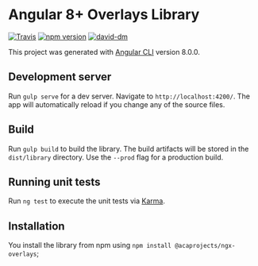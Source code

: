 # Angular 8+ Overlays Library

[![Travis](https://travis-ci.org/acaprojects/ngx-overlays.svg)](https://travis-ci.org/acaprojects/ngx-overlays)
[![npm version](https://badge.fury.io/js/%40acaprojects%2Fngx-overlays.svg)](https://badge.fury.io/js/%40acaprojects%2Fngx-overlays)
[![david-dm](https://david-dm.org/acaprojects/ngx-overlays.svg)](https://david-dm.org/acaprojects/ngx-overlays)

This project was generated with [Angular CLI](https://github.com/angular/angular-cli) version 8.0.0.

## Development server

Run `gulp serve` for a dev server. Navigate to `http://localhost:4200/`. The app will automatically reload if you change any of the source files.

## Build

Run `gulp build` to build the library. The build artifacts will be stored in the `dist/library` directory. Use the `--prod` flag for a production build.

## Running unit tests

Run `ng test` to execute the unit tests via [Karma](https://karma-runner.github.io).

## Installation

You install the library from npm using `npm install @acaprojects/ngx-overlays`;

